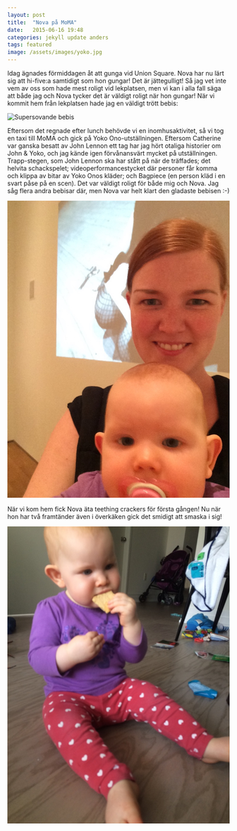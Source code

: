 ```yaml
---
layout: post
title:  "Nova på MoMA"
date:   2015-06-16 19:48
categories: jekyll update anders
tags: featured
image: /assets/images/yoko.jpg
---
```

Idag ägnades förmiddagen åt att gunga vid Union Square. Nova har nu lärt sig att hi-five:a samtidigt som hon gungar! Det är jättegulligt! Så jag vet inte vem av oss som hade mest roligt vid lekplatsen, men vi kan i alla fall säga att både jag och Nova tycker det är väldigt roligt när hon gungar! När vi kommit hem från lekplatsen hade jag en väldigt trött bebis:
 
![Supersovande bebis](/assets/images/raklång.jpg)

Eftersom det regnade efter lunch behövde vi en inomhusaktivitet, så vi tog en taxi till MoMA och gick på Yoko Ono-utställningen. Eftersom Catherine var ganska besatt av John Lennon ett tag har jag hört otaliga historier om John & Yoko, och jag kände igen förvånansvärt mycket på utställningen. Trapp-stegen, som John Lennon ska har stått på när de träffades; det helvita schackspelet; videoperformancestycket där personer får komma och klippa av bitar av Yoko Onos kläder; och Bagpiece (en person kläd i en svart påse på en scen). Det var väldigt roligt för både mig och Nova. Jag såg flera andra bebisar där, men Nova var helt klart den gladaste bebisen :-)

![Frida & Nova på MoMA](/assets/images/moma.jpg)

När vi kom hem fick Nova äta teething crackers för första gången! Nu när hon har två framtänder även i överkäken gick det smidigt att smaska i sig!

![](/assets/images/cracker.jpg)



